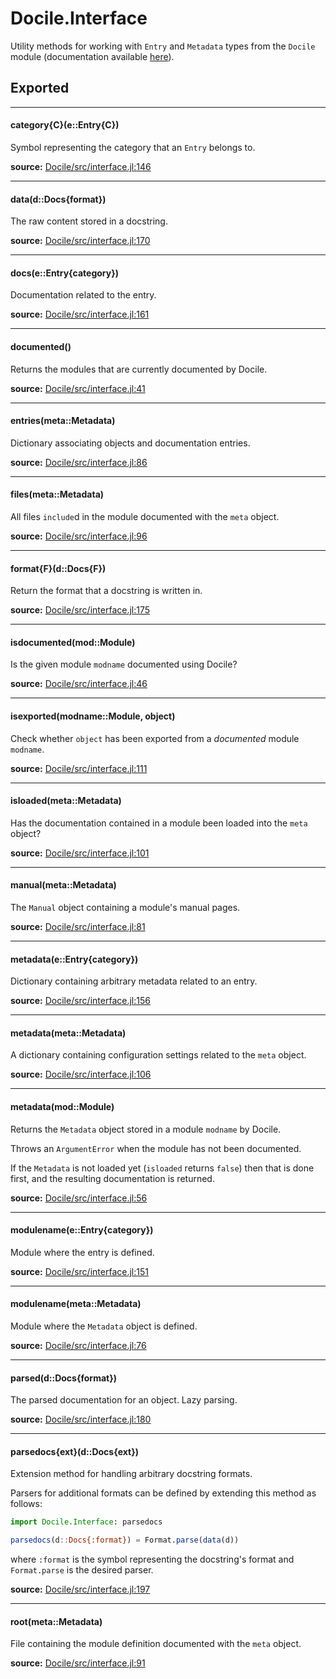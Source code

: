 # Docile.Interface
Utility methods for working with `Entry` and `Metadata` types from the `Docile`
module (documentation available [here](api/docile)).


## Exported
---

#### category{C}(e::Entry{C})
Symbol representing the category that an `Entry` belongs to.


**source:**
[Docile/src/interface.jl:146](https://github.com/MichaelHatherly/Docile.jl/tree/1161f66bc4526df119106f067e511ab13fba01c7/src/interface.jl#L146)

---

#### data(d::Docs{format})
The raw content stored in a docstring.


**source:**
[Docile/src/interface.jl:170](https://github.com/MichaelHatherly/Docile.jl/tree/1161f66bc4526df119106f067e511ab13fba01c7/src/interface.jl#L170)

---

#### docs(e::Entry{category})
Documentation related to the entry.


**source:**
[Docile/src/interface.jl:161](https://github.com/MichaelHatherly/Docile.jl/tree/1161f66bc4526df119106f067e511ab13fba01c7/src/interface.jl#L161)

---

#### documented()
Returns the modules that are currently documented by Docile.


**source:**
[Docile/src/interface.jl:41](https://github.com/MichaelHatherly/Docile.jl/tree/1161f66bc4526df119106f067e511ab13fba01c7/src/interface.jl#L41)

---

#### entries(meta::Metadata)
Dictionary associating objects and documentation entries.


**source:**
[Docile/src/interface.jl:86](https://github.com/MichaelHatherly/Docile.jl/tree/1161f66bc4526df119106f067e511ab13fba01c7/src/interface.jl#L86)

---

#### files(meta::Metadata)
All files `include`d in the module documented with the `meta` object.


**source:**
[Docile/src/interface.jl:96](https://github.com/MichaelHatherly/Docile.jl/tree/1161f66bc4526df119106f067e511ab13fba01c7/src/interface.jl#L96)

---

#### format{F}(d::Docs{F})
Return the format that a docstring is written in.


**source:**
[Docile/src/interface.jl:175](https://github.com/MichaelHatherly/Docile.jl/tree/1161f66bc4526df119106f067e511ab13fba01c7/src/interface.jl#L175)

---

#### isdocumented(mod::Module)
Is the given module `modname` documented using Docile?


**source:**
[Docile/src/interface.jl:46](https://github.com/MichaelHatherly/Docile.jl/tree/1161f66bc4526df119106f067e511ab13fba01c7/src/interface.jl#L46)

---

#### isexported(modname::Module, object)
Check whether `object` has been exported from a *documented* module `modname`.


**source:**
[Docile/src/interface.jl:111](https://github.com/MichaelHatherly/Docile.jl/tree/1161f66bc4526df119106f067e511ab13fba01c7/src/interface.jl#L111)

---

#### isloaded(meta::Metadata)
Has the documentation contained in a module been loaded into the `meta` object?


**source:**
[Docile/src/interface.jl:101](https://github.com/MichaelHatherly/Docile.jl/tree/1161f66bc4526df119106f067e511ab13fba01c7/src/interface.jl#L101)

---

#### manual(meta::Metadata)
The `Manual` object containing a module's manual pages.


**source:**
[Docile/src/interface.jl:81](https://github.com/MichaelHatherly/Docile.jl/tree/1161f66bc4526df119106f067e511ab13fba01c7/src/interface.jl#L81)

---

#### metadata(e::Entry{category})
Dictionary containing arbitrary metadata related to an entry.


**source:**
[Docile/src/interface.jl:156](https://github.com/MichaelHatherly/Docile.jl/tree/1161f66bc4526df119106f067e511ab13fba01c7/src/interface.jl#L156)

---

#### metadata(meta::Metadata)
A dictionary containing configuration settings related to the `meta` object.


**source:**
[Docile/src/interface.jl:106](https://github.com/MichaelHatherly/Docile.jl/tree/1161f66bc4526df119106f067e511ab13fba01c7/src/interface.jl#L106)

---

#### metadata(mod::Module)
Returns the `Metadata` object stored in a module `modname` by Docile.

Throws an `ArgumentError` when the module has not been documented.

If the `Metadata` is not loaded yet (`isloaded` returns `false`) then that is
done first, and the resulting documentation is returned.


**source:**
[Docile/src/interface.jl:56](https://github.com/MichaelHatherly/Docile.jl/tree/1161f66bc4526df119106f067e511ab13fba01c7/src/interface.jl#L56)

---

#### modulename(e::Entry{category})
Module where the entry is defined.


**source:**
[Docile/src/interface.jl:151](https://github.com/MichaelHatherly/Docile.jl/tree/1161f66bc4526df119106f067e511ab13fba01c7/src/interface.jl#L151)

---

#### modulename(meta::Metadata)
Module where the `Metadata` object is defined.


**source:**
[Docile/src/interface.jl:76](https://github.com/MichaelHatherly/Docile.jl/tree/1161f66bc4526df119106f067e511ab13fba01c7/src/interface.jl#L76)

---

#### parsed(d::Docs{format})
The parsed documentation for an object. Lazy parsing.


**source:**
[Docile/src/interface.jl:180](https://github.com/MichaelHatherly/Docile.jl/tree/1161f66bc4526df119106f067e511ab13fba01c7/src/interface.jl#L180)

---

#### parsedocs{ext}(d::Docs{ext})
Extension method for handling arbitrary docstring formats.

Parsers for additional formats can be defined by extending this method as follows:

```julia
import Docile.Interface: parsedocs

parsedocs(d::Docs{:format}) = Format.parse(data(d))

```

where `:format` is the symbol representing the docstring's format and `Format.parse` is
the desired parser.


**source:**
[Docile/src/interface.jl:197](https://github.com/MichaelHatherly/Docile.jl/tree/1161f66bc4526df119106f067e511ab13fba01c7/src/interface.jl#L197)

---

#### root(meta::Metadata)
File containing the module definition documented with the `meta` object.


**source:**
[Docile/src/interface.jl:91](https://github.com/MichaelHatherly/Docile.jl/tree/1161f66bc4526df119106f067e511ab13fba01c7/src/interface.jl#L91)


